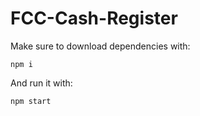 # FCC-Cash-Register
Make sure to download dependencies with:
```
npm i
```
And run it with:
```
npm start
```